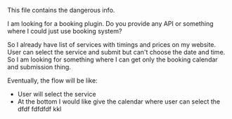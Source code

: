 This file contains the dangerous info.

I am looking for a booking plugin. Do you provide any API or something where I could just use booking system?

So I already have list of services with timings and prices on my website. User can select the service and submit but can't choose the date and time. So I am looking for something where I can get only the booking calendar and submission thing.

Eventually, the flow will be like:
- User will select the service
- At the bottom I would like give the calendar where user can select the
dfdf fdfdfdf kkl


